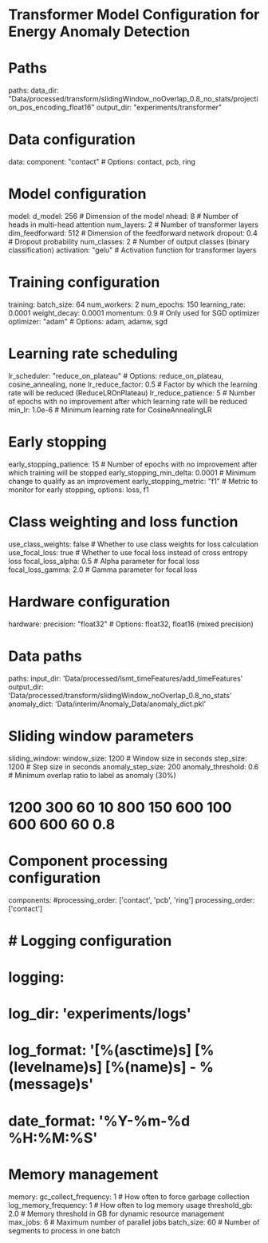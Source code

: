 # Transformer Model Configuration for Energy Anomaly Detection

# Paths
paths:
  data_dir: "Data/processed/transform/slidingWindow_noOverlap_0.8_no_stats/projection_pos_encoding_float16"
  output_dir: "experiments/transformer"

# Data configuration
data:
  component: "contact"  # Options: contact, pcb, ring

# Model configuration
model:
  d_model: 256  # Dimension of the model
  nhead: 8  # Number of heads in multi-head attention
  num_layers: 2  # Number of transformer layers
  dim_feedforward: 512  # Dimension of the feedforward network
  dropout: 0.4  # Dropout probability
  num_classes: 2  # Number of output classes (binary classification)
  activation: "gelu"  # Activation function for transformer layers

# Training configuration
training:
  batch_size: 64
  num_workers: 2
  num_epochs: 150
  learning_rate: 0.0001
  weight_decay: 0.0001
  momentum: 0.9  # Only used for SGD optimizer
  optimizer: "adam"  # Options: adam, adamw, sgd
  
  # Learning rate scheduling
  lr_scheduler: "reduce_on_plateau"  # Options: reduce_on_plateau, cosine_annealing, none
  lr_reduce_factor: 0.5  # Factor by which the learning rate will be reduced (ReduceLROnPlateau)
  lr_reduce_patience: 5  # Number of epochs with no improvement after which learning rate will be reduced
  min_lr: 1.0e-6  # Minimum learning rate for CosineAnnealingLR
  
  # Early stopping
  early_stopping_patience: 15  # Number of epochs with no improvement after which training will be stopped
  early_stopping_min_delta: 0.0001  # Minimum change to qualify as an improvement
  early_stopping_metric: "f1"  # Metric to monitor for early stopping, options: loss, f1
  
  # Class weighting and loss function
  use_class_weights: false  # Whether to use class weights for loss calculation
  use_focal_loss: true  # Whether to use focal loss instead of cross entropy loss
  focal_loss_alpha: 0.5  # Alpha parameter for focal loss
  focal_loss_gamma: 2.0  # Gamma parameter for focal loss

# Hardware configuration
hardware:
  precision: "float32"  # Options: float32, float16 (mixed precision) 




  # Data paths
paths:
  input_dir: 'Data/processed/lsmt_timeFeatures/add_timeFeatures'
  output_dir: 'Data/processed/transform/slidingWindow_noOverlap_0.8_no_stats'
  anomaly_dict: 'Data/interim/Anomaly_Data/anomaly_dict.pkl'

# Sliding window parameters
sliding_window:
  window_size: 1200  # Window size in seconds
  step_size: 1200    # Step size in seconds
  anomaly_step_size: 200
  anomaly_threshold: 0.6  # Minimum overlap ratio to label as anomaly (30%)
# 1200 300     60 10      800 150     600 100       600 600 60 0.8
# Component processing configuration
components:
  #processing_order: ['contact', 'pcb', 'ring']
  processing_order: ['contact']
# # Logging configuration
# logging:
#   log_dir: 'experiments/logs'
#   log_format: '[%(asctime)s] [%(levelname)s] [%(name)s] - %(message)s'
#   date_format: '%Y-%m-%d %H:%M:%S'

# Memory management
memory:
  gc_collect_frequency: 1  # How often to force garbage collection
  log_memory_frequency: 1  # How often to log memory usage
  threshold_gb: 2.0  # Memory threshold in GB for dynamic resource management
  max_jobs: 6  # Maximum number of parallel jobs
  batch_size: 60  # Number of segments to process in one batch